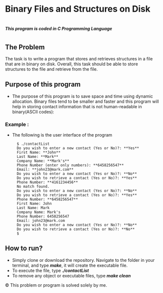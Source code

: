# Binary Files and Structures on Disk
#
##### This program is coded in **C** Programming Language
#
## The Problem
The task is to write a program that stores and retrieves structures in a file that are in binary on disk. Overall, this task should be able to store structures to the file and retrieve from the file.

## Purpose of this program
- The purpose of this program is to save space and time using dynamic allocation. Binary files tend to be smaller and faster and this program will help in storing contact information that is not human-readable in binary(ASCII codes):

### **Example :**
- The following is the user interface of the program
        
        $ ./contactList
        Do you wish to enter a new contact (Yes or No)?: **Yes**
        First Name: **John**
        Last Name: **Mark**
        Company Name: **Mark's**
        Phone Number (enter only numbers): **6458256547**
        Email: **john23@mark.com**
        Do you wish to enter a new contact (Yes or No)?: **No**
        Do you wish to retrieve a contact (Yes or No)?: **Yes**
        Phone Number: **4161234456**
        No match found.
        Do you wish to enter a new contact (Yes or No)?: **No**
        Do you wish to retrieve a contact (Yes or No)?: **Yes**
        Phone Number: **6458256547**
        First Name: John
        Last Name: Mark
        Company Name: Mark's
        Phone Number: 6458256547
        Email: john23@mark.com
        Do you wish to enter a new contact (Yes or No)?: **No**
        Do you wish to retrieve a contact (Yes or No)?: **No**
        $

## How to run?
- Simply clone or download the repository. Navigate to the folder in your terminal, and type ***make***, it will create the executable file.
- To execute the file, type ***./contactList***
- To remove any object or executable files, type ***make clean***

&copy; This problem or program is solved solely by me.